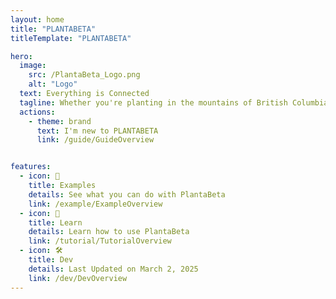 ```yaml
---
layout: home 
title: "PLANTABETA"
titleTemplate: "PLANTABETA"

hero: 
  image:
    src: /PlantaBeta_Logo.png
    alt: "Logo"
  text: Everything is Connected
  tagline: Whether you're planting in the mountains of British Columbia, the wetlands of the Canadian Shield, or anywhere in between. Take advantage of this resource to develop your ability to <strong>plant faster</strong> and with <strong>greater quality</strong>.
  actions:
    - theme: brand
      text: I'm new to PLANTABETA
      link: /guide/GuideOverview


features:
  - icon: 🙌
    title: Examples
    details: See what you can do with PlantaBeta
    link: /example/ExampleOverview
  - icon: 🤔
    title: Learn
    details: Learn how to use PlantaBeta
    link: /tutorial/TutorialOverview
  - icon: 🛠️
    title: Dev
    details: Last Updated on March 2, 2025
    link: /dev/DevOverview
---
```

